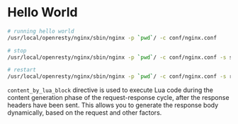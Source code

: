 # Hello World

```sh
# running hello world
/usr/local/openresty/nginx/sbin/nginx -p `pwd`/ -c conf/nginx.conf

# stop
/usr/local/openresty/nginx/sbin/nginx -p `pwd`/ -c conf/nginx.conf -s stop

# restart
/usr/local/openresty/nginx/sbin/nginx -p `pwd`/ -c conf/nginx.conf -s reload
```

`content_by_lua_block` directive is used to execute Lua code during the content generation phase of the request-response cycle, after the response headers have been sent. This allows you to generate the response body dynamically, based on the request and other factors.

